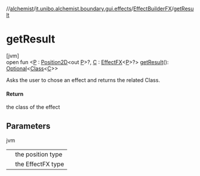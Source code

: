 //[alchemist](../../../index.md)/[it.unibo.alchemist.boundary.gui.effects](../index.md)/[EffectBuilderFX](index.md)/[getResult](get-result.md)

# getResult

[jvm]\
open fun <[P](get-result.md) : [Position2D](../../it.unibo.alchemist.model.interfaces/-position2-d/index.md)<out [P](../../it.unibo.alchemist.boundary.gui.effects.json/-effect-group-adapter/index.md)>?, [C](get-result.md) : [EffectFX](../-effect-f-x/index.md)<[P](../../it.unibo.alchemist.boundary.gui.effects.json/-effect-group-adapter/index.md)>?> [getResult](get-result.md)(): [Optional](https://docs.oracle.com/javase/8/docs/api/java/util/Optional.html)<[Class](https://docs.oracle.com/javase/8/docs/api/java/lang/Class.html)<[C](get-result.md)>>

Asks the user to chose an effect and returns the related Class.

#### Return

the class of the effect

## Parameters

jvm

| | |
|---|---|
| <P> | the position type |
| <C> | the EffectFX type |
